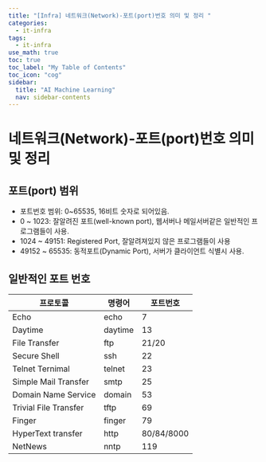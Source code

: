 ```yaml
---
title: "[Infra] 네트워크(Network)-포트(port)번호 의미 및 정리 " 
categories:
  - it-infra
tags:
  - it-infra
use_math: true
toc: true
toc_label: "My Table of Contents"
toc_icon: "cog"
sidebar:
  title: "AI Machine Learning"
  nav: sidebar-contents
---
```


# 네트워크(Network)-포트(port)번호 의미 및 정리

## 포트(port) 범위

* 포트번호 범위: 0~65535, 16비트 숫자로 되어있음.
* 0 ~ 1023: 잘알려진 포트(well-known port), 웹서버나 메일서버같은 일반적인 프로그램들이 사용.
* 1024 ~ 49151: Registered Port, 잘알려져있지 않은 프로그램들이 사용
* 49152 ~ 65535: 동적포트(Dynamic Port), 서버가 클라이언트 식별시 사용.

## 일반적인 포트 번호

프로토콜 | 명령어 | 포트번호
--------|---------|---------
Echo | echo | 7
Daytime | daytime | 13
File Transfer | ftp | 21/20
Secure Shell | ssh | 22
Telnet Ternimal | telnet | 23
Simple Mail Transfer | smtp | 25
Domain Name Service | domain | 53
Trivial File Transfer | tftp | 69
Finger | finger | 79
HyperText transfer | http | 80/84/8000
NetNews | nntp | 119



